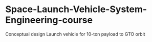 # Space-Launch-Vehicle-System-Engineering-course
Conceptual design Launch vehicle for 10-ton payload to GTO orbit
